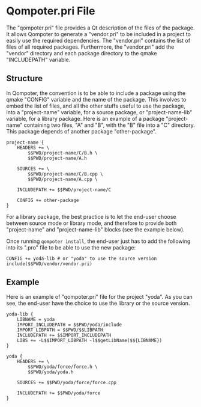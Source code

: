 Qompoter.pri File
========

The "qompoter.pri" file provides a Qt description of the files of the package. It allows Qompoter to generate a "vendor.pri" to be included in a project to easily use the required dependencies. The "vendor.pri" contains the list of files of all required packages. Furthermore, the "vendor.pri" add the "vendor" directory and each package directory to the qmake "INCLUDEPATH" variable.

Structure
--------------

In Qompoter, the convention is to be able to include a package using the qmake "CONFIG" variable and the name of the package. This involves to embed the list of files, and all the other stuffs useful to use the package, into a "project-name" variable, for a source package, or "project-name-lib" variable, for a library package.
Here is an example of a package "project-name" containing two files, "A" and "B", with the "B" file into a "C" directory. This package depends of another package "other-package".

```qmake
project-name {
    HEADERS += \
        $$PWD/project-name/C/B.h \
        $$PWD/project-name/A.h

    SOURCES += \
        $$PWD/project-name/C/B.cpp \
        $$PWD/project-name/A.cpp \

    INCLUDEPATH += $$PWD/project-name/C

    CONFIG += other-package
}
```

For a library package, the best practice is to let the end-user choose between source mode or library mode, and therefore to provide both "project-name" and "project-name-lib" blocks (see the example below).

Once running `qompoter install`, the end-user just has to add the following into its ".pro" file to be able to use the new package:

```qmake
CONFIG += yoda-lib # or "yoda" to use the source version
include($$PWD/vendor/vendor.pri)
```

Example
--------------

Here is an example of "qompoter.pri" file for the project "yoda". As you can see, the end-user have the choice to use the library or the source version.

```qmake
yoda-lib {
    LIBNAME = yoda
    IMPORT_INCLUDEPATH = $$PWD/yoda/include
    IMPORT_LIBPATH = $$PWD/$$LIBPATH
    INCLUDEPATH += $$IMPORT_INCLUDEPATH
    LIBS += -L$$IMPORT_LIBPATH -l$$getLibName($${LIBNAME})
}

yoda {
    HEADERS += \
        $$PWD/yoda/force/force.h \
        $$PWD/yoda/yoda.h

    SOURCES += $$PWD/yoda/force/force.cpp

    INCLUDEPATH += $$PWD/yoda/force
}
```
